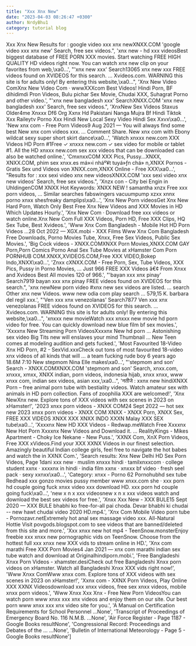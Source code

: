 ```yaml
---
title: "Xxx Xnx New"
date: "2023-04-03 08:26:47 +0300"
author: NrdyBhu1
category: tutorial blog
---
```

Xxx Xnx New
Results for : google video xxx xnx newXNXX.COM 'google video xxx xnx new' Search, free sex videos.", 'xnx new - hd xxx videosBest biggest database of FREE PORN XXX movies. Start watching FREE HIGH QUALITY HD videos right now. You can watch xnx new clip on your favorites from web,\xa0...', "'xnx new xxx' Search13065 xnx new xxx FREE videos found on XVIDEOS for this search. ... Xvideos.com. WARNING this site is for adults only! By entering this website,\xa0...", 'Xnx New Video ComXnx New Video Com · wwwXXXcom Best Videos! Hindi Porn, BF dihidimdi Pron Videos, Bulu pichar Sex Movie, Chudai XXX, Suhagrat Porno and other video.', "'xnx new bangladesh xxx' SearchXNXX.COM 'xnx new bangladesh xxx' Search, free sex videos.", 'XnxNew Sex Videos Staxus Older4me Xnxxx Df6 Org Xxnx Hd Pakistani Nanga Mujra Bf Hindi Tiktok Xxx Raileytv Porno Xxx Hindi New Local Sexy Video Hindi Sex Xxvx\xa0...', 'New xnx com - Free Porn Videos9 Aug 2021 — You will always find some best New xnx com videos xxx. ... Comment Share. New xnx com with Ebony wildcat sexy super short skirt dance\xa0...', 'Watch xnxxx new.com XXX Videos HD Porn #1Free ✓ xnxxx new.com ✓ sex video for mobile or tablet #1. All the HD xnxxx new.com sex xxx videos that can be downloaded can also be watched online.', 'CmxnxxCOM XXX Pics, Pussy...XNXX, XNXX.COM, phim sex xnxx.es má»›i nháº¥t tuyá»ƒn chá» n,XNXX Pornos - Gratis Sex und Videos von XNXX.com,XNXX Online - Free XXX\xa0...', "Results for : xxx sexi video xnx new videosXNXX.COM 'xxx sexi video xnx new videos' Search, free sex videos.", 'Xnzx con - City bei Engin in UhldingenCOM XNXX Hot Keywords: XNXX NEW ! samantha xnzx Free xxx porn videos, ... Similar searches fabswingers vacuumpump xzxx xnnx porno xnxx shesfreaky damplips\xa0...', 'Xnx New Porn videosGet Xnx New Hard Porn, Watch Only Best Free Xnx New Videos and XXX Movies in HD Which Updates Hourly.', 'Xnx New Com · Download free xxx videos or watch online.Xnx New Com Full XXX Videos, Porn HD, Free XXX Clips, HQ Sex Tube, Best Xvideos.', 'Www Xnx Com Bangladesh - Mobile Hot HD Porn Videos ...28 Oct 2022 — XGX.mobi - XXX Films Www Xnx Com Bangladesh Free Downloads, Porno Movies Tube, Xnxx, Free Sex Videos, Public Sex Movies.', 'Big Cock videos - XNXX.COMXNXX Porn Movies,XNXX.COM GAY Porn,Porn Comics Porno Anal Sex Tube Movies at xHamster Com Porn PORNHUB COM.XNXX,XVIDEOS.COM,Free XXX VIDEO,Bokep Indo,XNXX\xa0...', 'Znxx cXNXX.COM - Free Porn, Sex, Tube Videos, XXX Pics, Pussy in Porno Movies, ... Just 966 FREE XXX Videos â€¢ From Xnxx and Xvideos Best All movies 120 of 966.', "'bayan xxx xnx pinay' Search7919 bayan xxx xnx pinay FREE videos found on XVIDEOS for this search.", 'xnx newNew porn video #xnx new sex videos are listed. ... search Other xnx new Videos. www new odia com play search ... 579,15 K. barbara del regil xxx.', "'Ven xxx xnx venezolanas' Search7877 Ven xxx xnx venezolanas FREE videos found on XVIDEOS for this search. ... Xvideos.com. WARNING this site is for adults only! By entering this website,\xa0...", 'xnxxx new movieWatch xxx xnxxx new movie hd porn video for free. You can quickly download new blue film bf sex movies.', 'Xxxxnx New Streaming Porn VideosXxxxnx New hd porn ... Astonishing sex video Big Tits new will enslaves your mind Thumbnail ... New Teen comes at modeling audition and gets fucked.', 'Most Favourited 18-Video Xnx HD Porn, #2 - SexVid.xxxCheck out tons of most favourited 18-video xnx videos of all kinds that will ... a team fucking rude boy 6 years ago 18.6M 7:10 New stepmom Nina Elle makes\xa0...', "'stepmom and son' Search - XNXX.COMXNXX.COM 'stepmom and son' Search, xnxx.com, xnxxx, xmxx, XNXX indian, porn videos, indonesia hijab, xnxx xnxx, www xnxx com, indian sex videos, asian xxx,\xa0...", 'नतीजे : xxnx new hindiXNXX Porn – free animal porn tube with bestiality videos. Watch amateur sex with animals in HD porn collection. Fans of zoophilia XXX are welcomed!', 'Xnx NewXnx new. Explore tons of XXX videos with sex scenes in 2023 on xHamster!', '2023 xnxx porn videos - XNXX COM24 Sept 2022 — hot sex new 2023 xnxx porn videos - XNXX COM XNXX - XNXX Porn, XNXX Sex, FREE XXX VIDEOS XNXX XXX XNXX INDO XXXN Malay XXX SEX tube\xa0...', 'Xxxxnx New HD XXX Videos - Redwap.meWatch Free Xxxxnx New Hot Porn Xxxxnx New Videos and Download it. ... RealityKings - Mikes Apartment - Choky Ice Nekane - New Puss.', 'XXNX Com, XnX Porn Videos, Free XXX xVideos.Find your XXX XXNX Videos in our finest selection. Amazingly beautiful Indian college girls, feel free to navigate the hot babes and watch the in XXNX Com.', 'Search results: Xnx New Delhi HD Sex Porn Videos, Page 1dani xxx new · muslim xnxxx hindi · tamilxnxxcom · college student xxnx · xxxxnx in hindi · india film xxnx · xnxxx bf video · fresh seel pack · sexy xxnxx\xa0...', 'Category: xnxx - Porno 62 Pornohubhd sex tube Redhead xxx gonzo movies pussy member www xnxx.com she · xxx porn hd couple going fuck xnxx video xxx download HD. xxx porn hd couple going fuck\xa0...', 'new x n x xxx videosnew x n x xxx videos watch and download the best sex videos for free.', 'Xnxx Xxx New - XXX BULE15 Sept 2020 — XXX BULE bhabhi ko free-for-all pai choda. Devar bhabhi ki chudai -- new hawt chudai video 2020 HD.mp4.', 'Xnx Com Mobile Video porn tube - Pornozavr.netExtremely hot anal sex massage video xxx. All-Natural Hottie Visit povgods.blogspot.com to see videos that are banned/deleted from this site and more.', 'Xxx xnxx new hot mp4 - TeenSnow.monsterEnjoy freebie xxx xnxx new pornographic vids on TeenSnow. Choose from the hottest full xxx xnxx new XXX vids to stream online in HD.', 'Xnx com marathi Free XXX Porn Movies4 Jan 2021 — xnx com marathi indian sex tube watch and download at Originalhindiporn.mobi.', 'Free Bangladeshi Xnxx Porn Videos - xhamster.desiCheck out free Bangladeshi Xnxx porn videos on xHamster. Watch all Bangladeshi Xnxx XXX vids right now!', 'Www Xnxx ComWww xnxx com. Explore tons of XXX videos with sex scenes in 2023 on xHamster!', 'Xxnx com - XXNX Porn Videos, Play Online XXX XXNX Videosdownload xxx xnxx videos, free sex xnxx videos, mobile xnxx porn videos.', 'Www Xnxx Xxx Xnx - Free New Porn VideosYou can watch porn www xnxx xxx xnx videos and enjoy them on our site. Our best porn www xnxx xxx xnx video site for you.', 'A Manual on Certification Requirements for School Personnel ...None', 'Transcript of Proceedings of Emergency Board No. 116 N.M.B. ...None', 'Air Force Register - Page 1187 - Google Books resultNone', 'Congressional Record: Proceedings and Debates of the ... ...None', 'Bulletin of International Meteorology - Page 5 - Google Books resultNone']